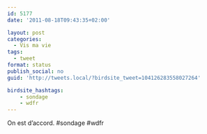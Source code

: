 ```yaml
---
id: 5177
date: '2011-08-18T09:43:35+02:00'

layout: post
categories:
  - Vis ma vie
tags:
  - tweet
format: status
publish_social: no
guid: 'http://tweets.local/?birdsite_tweet=104126283558027264'

birdsite_hashtags:
    - sondage
    - wdfr
---
```


On est d’accord. #sondage #wdfr